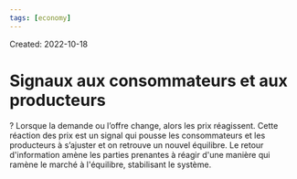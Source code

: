 ```yaml
---
tags: [economy] 
---
```

Created: 2022-10-18

# Signaux aux consommateurs et aux producteurs

?
Lorsque la demande ou l’offre change, alors les prix réagissent. Cette réaction des prix est un signal qui pousse les consommateurs et les producteurs à s’ajuster et on retrouve un nouvel équilibre. Le retour d'information amène les parties prenantes à réagir d'une manière qui ramène le marché à l'équilibre, stabilisant le système.
<!--SR:!2023-10-15,207,230-->